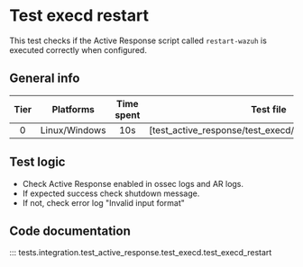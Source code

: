 # Test execd restart

This test checks if the Active Response script called `restart-wazuh` is executed correctly when configured.

## General info

| Tier | Platforms | Time spent| Test file |
|:--:|:--:|:--:|:--:|
| 0 | Linux/Windows | 10s | [test_active_response/test_execd/test_execd_restart.py]|

## Test logic

- Check Active Response enabled in ossec logs and AR logs.
- If expected success check shutdown message.
- If not, check error log "Invalid input format"

## Code documentation

::: tests.integration.test_active_response.test_execd.test_execd_restart
